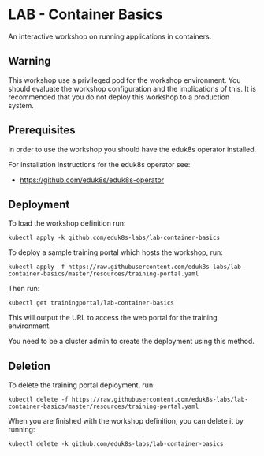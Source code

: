 LAB - Container Basics
======================

An interactive workshop on running applications in containers.

Warning
-------

This workshop use a privileged pod for the workshop environment. You should
evaluate the workshop configuration and the implications of this. It is
recommended that you do not deploy this workshop to a production system.

Prerequisites
-------------

In order to use the workshop you should have the eduk8s operator installed.

For installation instructions for the eduk8s operator see:

* https://github.com/eduk8s/eduk8s-operator

Deployment
----------

To load the workshop definition run:

```
kubectl apply -k github.com/eduk8s-labs/lab-container-basics
```

To deploy a sample training portal which hosts the workshop, run:

```
kubectl apply -f https://raw.githubusercontent.com/eduk8s-labs/lab-container-basics/master/resources/training-portal.yaml
```

Then run:

```
kubectl get trainingportal/lab-container-basics
```

This will output the URL to access the web portal for the training environment.

You need to be a cluster admin to create the deployment using this method.

Deletion
--------

To delete the training portal deployment, run:

```
kubectl delete -f https://raw.githubusercontent.com/eduk8s-labs/lab-container-basics/master/resources/training-portal.yaml
```

When you are finished with the workshop definition, you can delete it by running:

```
kubectl delete -k github.com/eduk8s-labs/lab-container-basics
